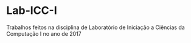 # Lab-ICC-I
Trabalhos feitos na disciplina de Laboratório de Iniciação a Ciências da Computação I no ano de 2017
